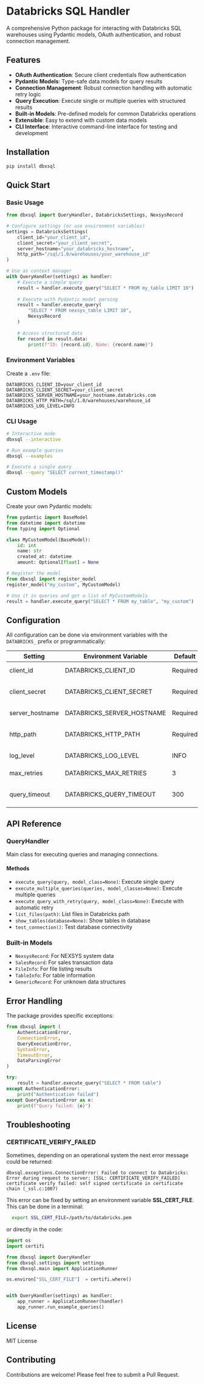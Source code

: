 # Databricks SQL Handler

A comprehensive Python package for interacting with Databricks SQL warehouses using Pydantic models, OAuth authentication, and robust connection management.

## Features

- **OAuth Authentication**: Secure client credentials flow authentication
- **Pydantic Models**: Type-safe data models for query results
- **Connection Management**: Robust connection handling with automatic retry logic
- **Query Execution**: Execute single or multiple queries with structured results
- **Built-in Models**: Pre-defined models for common Databricks operations
- **Extensible**: Easy to extend with custom data models
- **CLI Interface**: Interactive command-line interface for testing and development

## Installation

```bash
pip install dbxsql
```

## Quick Start

### Basic Usage

```python
from dbxsql import QueryHandler, DatabricksSettings, NexsysRecord

# Configure settings (or use environment variables)
settings = DatabricksSettings(
    client_id="your_client_id",
    client_secret="your_client_secret", 
    server_hostname="your_databricks_hostname",
    http_path="/sql/1.0/warehouses/your_warehouse_id"
)

# Use as context manager
with QueryHandler(settings) as handler:
    # Execute a simple query
    result = handler.execute_query("SELECT * FROM my_table LIMIT 10")
    
    # Execute with Pydantic model parsing
    result = handler.execute_query(
        "SELECT * FROM nexsys_table LIMIT 10", 
        NexsysRecord
    )
    
    # Access structured data
    for record in result.data:
        print(f"ID: {record.id}, Name: {record.name}")
```

### Environment Variables

Create a `.env` file:

```env
DATABRICKS_CLIENT_ID=your_client_id
DATABRICKS_CLIENT_SECRET=your_client_secret
DATABRICKS_SERVER_HOSTNAME=your_hostname.databricks.com
DATABRICKS_HTTP_PATH=/sql/1.0/warehouses/warehouse_id
DATABRICKS_LOG_LEVEL=INFO
```

### CLI Usage

```bash
# Interactive mode
dbxsql --interactive

# Run example queries
dbxsql --examples

# Execute a single query
dbxsql --query "SELECT current_timestamp()"
```

## Custom Models

Create your own Pydantic models:

```python
from pydantic import BaseModel
from datetime import datetime
from typing import Optional

class MyCustomModel(BaseModel):
    id: int
    name: str
    created_at: datetime
    amount: Optional[float] = None

# Register the model
from dbxsql import register_model
register_model("my_custom", MyCustomModel)

# Use it in queries and get a list of MyCustomModels
result = handler.execute_query("SELECT * FROM my_table", "my_custom")
```

## Configuration

All configuration can be done via environment variables with the `DATABRICKS_` prefix or programmatically:

| Setting | Environment Variable | Default | Description |
|---------|---------------------|---------|-------------|
| client_id | DATABRICKS_CLIENT_ID | Required | OAuth client ID |
| client_secret | DATABRICKS_CLIENT_SECRET | Required | OAuth client secret |
| server_hostname | DATABRICKS_SERVER_HOSTNAME | Required | Databricks hostname |
| http_path | DATABRICKS_HTTP_PATH | Required | SQL warehouse HTTP path |
| log_level | DATABRICKS_LOG_LEVEL | INFO | Logging level |
| max_retries | DATABRICKS_MAX_RETRIES | 3 | Query retry attempts |
| query_timeout | DATABRICKS_QUERY_TIMEOUT | 300 | Query timeout (seconds) |

## API Reference

### QueryHandler

Main class for executing queries and managing connections.

#### Methods

- `execute_query(query, model_class=None)`: Execute single query
- `execute_multiple_queries(queries, model_classes=None)`: Execute multiple queries  
- `execute_query_with_retry(query, model_class=None)`: Execute with automatic retry
- `list_files(path)`: List files in Databricks path
- `show_tables(database=None)`: Show tables in database
- `test_connection()`: Test database connectivity

### Built-in Models

- `NexsysRecord`: For NEXSYS system data
- `SalesRecord`: For sales transaction data  
- `FileInfo`: For file listing results
- `TableInfo`: For table information
- `GenericRecord`: For unknown data structures

## Error Handling

The package provides specific exceptions:

```python
from dbxsql import (
    AuthenticationError,
    ConnectionError, 
    QueryExecutionError,
    SyntaxError,
    TimeoutError,
    DataParsingError
)

try:
    result = handler.execute_query("SELECT * FROM table")
except AuthenticationError:
    print("Authentication failed")
except QueryExecutionError as e:
    print(f"Query failed: {e}")
```

## Troubleshooting

### CERTIFICATE_VERIFY_FAILED

Sometimes, depending on an operational system the next error message could be returned:

```
dbxsql.exceptions.ConnectionError: Failed to connect to Databricks: Error during request to server: [SSL: CERTIFICATE_VERIFY_FAILED] certificate verify failed: self signed certificate in certificate chain (_ssl.c:1007)
```
This error can be fixed by setting an environment variable **SSL_CERT_FILE**. This can be done in a terminal:
```bash
  export SSL_CERT_FILE=/path/to/databricks.pem
```
or directly in the code:
```python
import os
import certifi

from dbxsql import QueryHandler
from dbxsql.settings import settings
from dbxsql.main import ApplicationRunner

os.environ["SSL_CERT_FILE"]  = certifi.where()


with QueryHandler(settings) as handler:
    app_runner = ApplicationRunner(handler)
    app_runner.run_example_queries()
```

## License

MIT License

## Contributing

Contributions are welcome! Please feel free to submit a Pull Request.